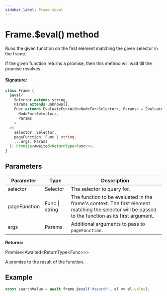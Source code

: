 ```yaml
---
sidebar_label: Frame.$eval
---
```


# Frame.$eval() method

Runs the given function on the first element matching the given selector in the frame.

If the given function returns a promise, then this method will wait till the promise resolves.

#### Signature:

```typescript
class Frame {
  $eval<
    Selector extends string,
    Params extends unknown[],
    Func extends EvaluateFuncWith<NodeFor<Selector>, Params> = EvaluateFuncWith<
      NodeFor<Selector>,
      Params
    >
  >(
    selector: Selector,
    pageFunction: Func | string,
    ...args: Params
  ): Promise<Awaited<ReturnType<Func>>>;
}
```

## Parameters

| Parameter    | Type           | Description                                                                                                                                        |
| ------------ | -------------- | -------------------------------------------------------------------------------------------------------------------------------------------------- |
| selector     | Selector       | The selector to query for.                                                                                                                         |
| pageFunction | Func \| string | The function to be evaluated in the frame's context. The first element matching the selector will be passed to the function as its first argument. |
| args         | Params         | Additional arguments to pass to <code>pageFunction</code>.                                                                                         |

**Returns:**

Promise&lt;Awaited&lt;ReturnType&lt;Func&gt;&gt;&gt;

A promise to the result of the function.

## Example

```ts
const searchValue = await frame.$eval('#search', el => el.value);
```
